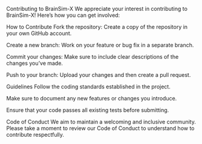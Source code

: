 Contributing to BrainSim-X
We appreciate your interest in contributing to BrainSim-X! Here’s how you can get involved:

How to Contribute
Fork the repository: Create a copy of the repository in your own GitHub account.

Create a new branch: Work on your feature or bug fix in a separate branch.

Commit your changes: Make sure to include clear descriptions of the changes you’ve made.

Push to your branch: Upload your changes and then create a pull request.

Guidelines
Follow the coding standards established in the project.

Make sure to document any new features or changes you introduce.

Ensure that your code passes all existing tests before submitting.

Code of Conduct
We aim to maintain a welcoming and inclusive community. Please take a moment to review our Code of Conduct to understand how to contribute respectfully.

